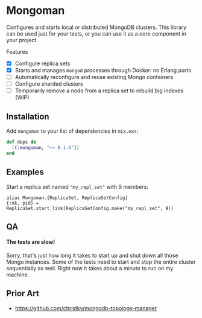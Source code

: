 # Mongoman

Configures and starts local or distributed MongoDB clusters. This library can be
used just for your tests, or you can use it as a core component in your project.

Features

- [x] Configure replica sets
- [x] Starts and manages `mongod` processes through Docker: no Erlang ports
- [ ] Automatically reconfigure and reuse existing Mongo containers
- [ ] Configure sharded clusters
- [ ] Temporarily remove a node from a replica set to rebuild big indexes (WIP)

## Installation

Add `mongoman` to your list of dependencies in `mix.exs`:

  ```elixir
  def deps do
    [{:mongoman, "~> 0.1.6"}]
  end
  ```

## Examples

Start a replica set named `"my_repl_set"` with 9 members:

    alias Mongoman.{ReplicaSet, ReplicaSetConfig}
    {:ok, pid} = ReplicaSet.start_link(ReplicaSetConfig.make("my_repl_set", 9))

## QA

#### The tests are slow!

Sorry, that's just how long it takes to start up and shut down all those Mongo
instances. Some of the tests need to start and stop the entire cluster
sequentially as well. Right now it takes about a minute to run on my machine.

## Prior Art

- https://github.com/christkv/mongodb-topology-manager
